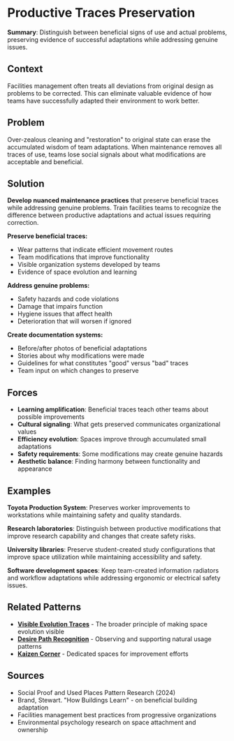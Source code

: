 ---
---
# Productive Traces Preservation

**Summary**: Distinguish between beneficial signs of use and actual problems, preserving evidence of successful adaptations while addressing genuine issues.

## Context

Facilities management often treats all deviations from original design as problems to be corrected. This can eliminate valuable evidence of how teams have successfully adapted their environment to work better.

## Problem

Over-zealous cleaning and "restoration" to original state can erase the accumulated wisdom of team adaptations. When maintenance removes all traces of use, teams lose social signals about what modifications are acceptable and beneficial.

## Solution

**Develop nuanced maintenance practices** that preserve beneficial traces while addressing genuine problems. Train facilities teams to recognize the difference between productive adaptations and actual issues requiring correction.

**Preserve beneficial traces:**
- Wear patterns that indicate efficient movement routes
- Team modifications that improve functionality
- Visible organization systems developed by teams
- Evidence of space evolution and learning

**Address genuine problems:**
- Safety hazards and code violations
- Damage that impairs function
- Hygiene issues that affect health
- Deterioration that will worsen if ignored

**Create documentation systems:**
- Before/after photos of beneficial adaptations
- Stories about why modifications were made
- Guidelines for what constitutes "good" versus "bad" traces
- Team input on which changes to preserve

## Forces

- **Learning amplification**: Beneficial traces teach other teams about possible improvements
- **Cultural signaling**: What gets preserved communicates organizational values
- **Efficiency evolution**: Spaces improve through accumulated small adaptations
- **Safety requirements**: Some modifications may create genuine hazards
- **Aesthetic balance**: Finding harmony between functionality and appearance

## Examples

**Toyota Production System**: Preserves worker improvements to workstations while maintaining safety and quality standards.

**Research laboratories**: Distinguish between productive modifications that improve research capability and changes that create safety risks.

**University libraries**: Preserve student-created study configurations that improve space utilization while maintaining accessibility and safety.

**Software development spaces**: Keep team-created information radiators and workflow adaptations while addressing ergonomic or electrical safety issues.

## Related Patterns

- **[Visible Evolution Traces](../architectural-spatial/visible-evolution-traces.md)** - The broader principle of making space evolution visible
- **[Desire Path Recognition](../organizational/desire-path-recognition.md)** - Observing and supporting natural usage patterns
- **[Kaizen Corner](../cross-disciplinary/kaizen-corner.md)** - Dedicated spaces for improvement efforts

## Sources

- Social Proof and Used Places Pattern Research (2024)
- Brand, Stewart. "How Buildings Learn" - on beneficial building adaptation
- Facilities management best practices from progressive organizations
- Environmental psychology research on space attachment and ownership